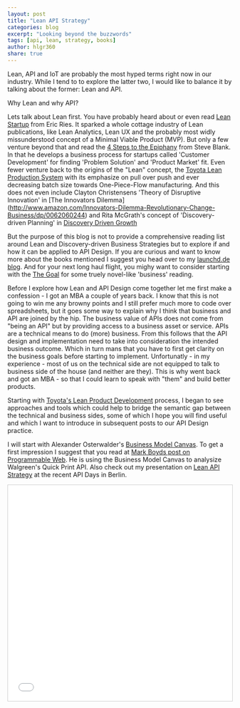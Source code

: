 ```yaml
---
layout: post
title: "Lean API Strategy"
categories: blog
excerpt: "Looking beyond the buzzwords"
tags: [api, lean, strategy, books]
author: hlgr360
share: true
---
```


Lean, API and IoT are probably the most hyped terms right now in our industry. While I tend to to explore the latter two, I would like to balance it by talking about the former: Lean and API.

Why Lean and why API?

Lets talk about Lean first. You have probably heard about or even read [Lean Startup](http://www.amazon.com/Lean-Startup-Innovation-Successful-Businesses-ebook/dp/B004J4XGN6) from Eric Ries. It sparked a whole cottage industry of Lean publications, like Lean Analytics, Lean UX and the probably most widly missunderstood concept of a Minimal Viable Product (MVP). But only a few venture beyond that and read the [4 Steps to the Epiphany](http://www.amazon.com/Four-Steps-Epiphany-Steve-Blank-ebook/dp/B00FLZKNUQ) from Steve Blank. In that he develops a business process for startups called 'Customer Development' for finding 'Problem Solution' and 'Product Market' fit. Even fewer venture back to the origins of the "Lean" concept, the [Toyota Lean Production System](http://www.amazon.com/Machine-That-Changed-World-Revolutionizing-ebook/dp/B001D1SRRS) with its emphasize on pull over push and ever decreasing batch size towards One-Piece-Flow manufacturing. And this does not even include Clayton Christensens 'Theory of Disruptive Innovation' in [The Innovators Dilemma] (http://www.amazon.com/Innovators-Dilemma-Revolutionary-Change-Business/dp/0062060244) and Rita McGrath's concept of 'Discovery-driven Planning' in [Discovery Driven Growth](http://www.amazon.com/Discovery-Driven-Growth-Breakthrough-Process-Opportunity/dp/1591396859)

But the purpose of this blog is not to provide a comprehensive reading list around Lean and Discovery-driven Business Strategies but to explore if and how it can be applied to API Design. If you are curious and want to know more about the books mentioned I suggest you head over to my [launchd.de blog](http://4launchd.wordpress.com/2013/08/14/lean-entrepreneurship-reading/). And for your next long haul flight, you mighy want to consider starting with the [The Goal](http://www.amazon.com/Goal-Process-Ongoing-Improvement-ebook/dp/B002LHRM2O) for some truely novel-like 'business' reading.

Before I explore how Lean and API Design come together let me first make a confession - I  got an MBA a couple of years back. I know that this is not going to win me any browny points and I still prefer much more to code over spreadsheets, but it goes some way to explain why I think that business and API are joined by the hip. The business value of APIs does not come from "being an API" but by providing access to a business asset or service. APIs are a technical means to do (more) business. From this follows that the API design and implementation need to take into consideration the intended business outcome. Which in turn mans that you have to first get clarity on the business goals before starting to implement. Unfortunatly - in my experience - most of us on the technical side are not equipped to talk to business side of the house (and neither are they). This is why went back and got an MBA - so that I could learn to speak with "them" and build better products.

Starting with [Toyota's Lean Product Development](http://www.amazon.com/The-Toyota-Product-Development-System/dp/1563272822) process, I began to see approaches and tools which could help to bridge the semantic gap between the technical and business sides, some of which I hope you will find useful and which I want to introduce in subsequent posts to our API Design practice.

I will start with Alexander Osterwalder's [Business Model Canvas](http://www.businessmodelgeneration.com/canvas). To get a first impression I suggest that you read at [Mark Boyds post on Programmable Web](http://www.programmableweb.com/news/how-quickprints-api-rebuilt-walgreens-photo-printing-service/analysis/2013/11/27). He is using the Business Model Canvas to analysize Walgreen's Quick Print API. Also check out my presentation on [Lean API Strategy](http://www.slideshare.net/rnewton/lean-api-strategy-holger-reinhardt-snr-principal-business-unit) at the recent API Days in Berlin.

<iframe src="//www.slideshare.net/slideshow/embed_code/key/dTvitxrleKCWua" width="595" height="485" frameborder="0" marginwidth="0" marginheight="0" scrolling="no" style="border:1px solid #CCC; border-width:1px; margin-bottom:5px; max-width: 100%;"></iframe>